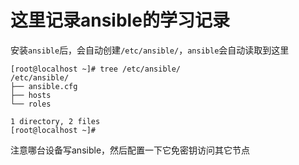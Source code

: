 # 这里记录ansible的学习记录

安装`ansible`后，会自动创建`/etc/ansible/`，`ansible`会自动读取到这里

```shell
[root@localhost ~]# tree /etc/ansible/
/etc/ansible/
├── ansible.cfg
├── hosts
└── roles

1 directory, 2 files
[root@localhost ~]# 
```

注意哪台设备写ansible，然后配置一下它免密钥访问其它节点

